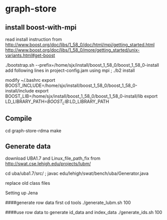 # graph-store

## install boost-with-mpi

read install instruction from
	http://www.boost.org/doc/libs/1_58_0/doc/html/mpi/getting_started.html
	http://www.boost.org/doc/libs/1_58_0/more/getting_started/unix-variants.html#get-boost  

./bootstrap.sh --prefix=/home/sjx/install/boost_1_58_0/boost_1_58_0-install
add following lines in project-config.jam
	using mpi ;
./b2 install 

modify ~/.bashrc
export BOOST_INCLUDE=/home/sjx/install/boost_1_58_0/boost_1_58_0-install/include
export BOOST_LIB=/home/sjx/install/boost_1_58_0/boost_1_58_0-install/lib
export LD_LIBRARY_PATH=$BOOST_LIB:$LD_LIBRARY_PATH 

## Compile
cd graph-store-rdma 
make

## Generate data

download UBA1.7 and Linux_file_path_fix from http://swat.cse.lehigh.edu/projects/lubm/

cd uba/uba1.7/src/ ;
javac edu/lehigh/swat/bench/uba/Generator.java 

replace old class files

Setting up Jena

####generate row data first
cd tools
./generate_lubm.sh 100

####use row data to generate id_data and index_data
./generate_ids.sh 100
